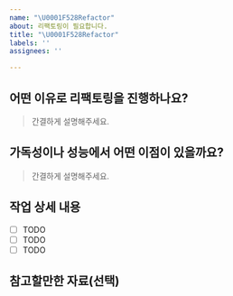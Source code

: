 ```yaml
---
name: "\U0001F528Refactor"
about: 리팩토링이 필요합니다.
title: "\U0001F528Refactor"
labels: ''
assignees: ''

---
```


## 어떤 이유로 리팩토링을 진행하나요?

> 간결하게 설명해주세요.

## 가독성이나 성능에서 어떤 이점이 있을까요?

> 간결하게 설명해주세요.

## 작업 상세 내용

- [ ] TODO
- [ ] TODO
- [ ] TODO

## 참고할만한 자료(선택)
